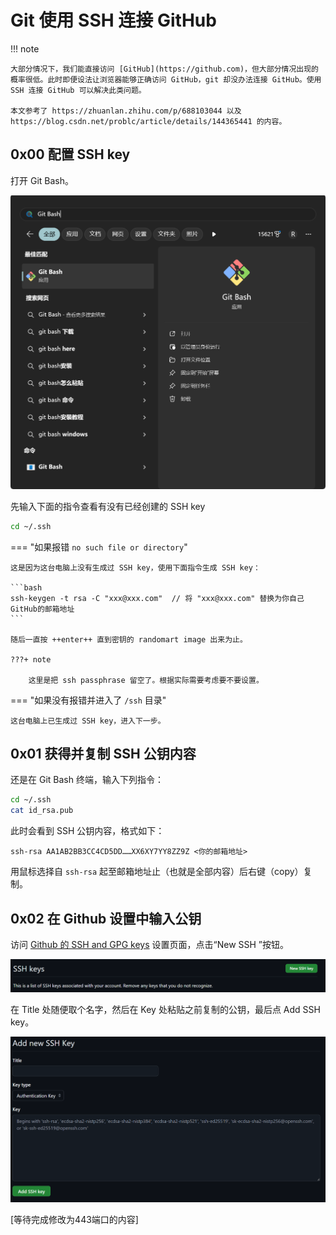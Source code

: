 # Git 使用 SSH 连接 GitHub

!!! note

    大部分情况下，我们能直接访问 [GitHub](https://github.com)，但大部分情况出现的概率很低。此时即便设法让浏览器能够正确访问 GitHub，git 却没办法连接 GitHub。使用 SSH 连接 GitHub 可以解决此类问题。
    
    本文参考了 https://zhuanlan.zhihu.com/p/688103044 以及 https://blog.csdn.net/problc/article/details/144365441 的内容。



## 0x00 配置 SSH key

打开 Git Bash。

![git-bash-in-windows-search-result](.\docs\img\git-bash-in-windows-search-result.png)

先输入下面的指令查看有没有已经创建的 SSH key

```bash
cd ~/.ssh
```

=== "如果报错 `no such file or directory`"

    这是因为这台电脑上没有生成过 SSH key，使用下面指令生成 SSH key：
    
    ```bash
    ssh-keygen -t rsa -C "xxx@xxx.com"  // 将 "xxx@xxx.com" 替换为你自己GitHub的邮箱地址
    ```
    
    随后一直按 ++enter++ 直到密钥的 randomart image 出来为止。
    
    ???+ note
    
        这里是把 ssh passphrase 留空了。根据实际需要考虑要不要设置。


=== "如果没有报错并进入了 `/ssh` 目录"

    这台电脑上已生成过 SSH key，进入下一步。


## 0x01 获得并复制 SSH 公钥内容

还是在 Git Bash 终端，输入下列指令：

```bash
cd ~/.ssh
cat id_rsa.pub
```

此时会看到 SSH 公钥内容，格式如下：

```
ssh-rsa AA1AB2BB3CC4CD5DD……XX6XY7YY8ZZ9Z <你的邮箱地址>
```

用鼠标选择自 `ssh-rsa` 起至邮箱地址止（也就是全部内容）后右键（copy）复制。

## 0x02 在 Github 设置中输入公钥

访问 [Github 的 SSH and GPG keys](https://github.com/settings/keys) 设置页面，点击“New SSH ”按钮。

![add-ssh-key-in-github-key-settings](.\docs\img\add-ssh-key-in-github-key-settings.png)

在 Title 处随便取个名字，然后在 Key 处粘贴之前复制的公钥，最后点 Add SSH key。

![add-new-ssh-key-in-github](.\docs\img\add-new-ssh-key-in-github.png)



[等待完成修改为443端口的内容]
